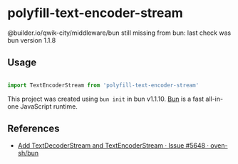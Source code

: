 # polyfill-text-encoder-stream

@builder.io/qwik-city/middleware/bun
still missing from bun: last check was bun version 1.1.8
  
## Usage

```ts

import TextEncoderStream from 'polyfill-text-encoder-stream'

```

This project was created using `bun init` in bun v1.1.10. [Bun](https://bun.sh) is a fast all-in-one JavaScript runtime.

## References

- [Add TextDecoderStream and TextEncoderStream · Issue #5648 · oven-sh/bun]( https://github.com/oven-sh/bun/issues/5648 )